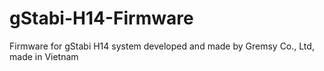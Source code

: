 # gStabi-H14-Firmware
Firmware for gStabi H14 system developed and made by Gremsy Co., Ltd, made in Vietnam
